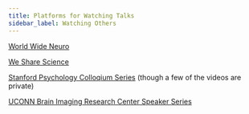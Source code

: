 ```yaml
---
title: Platforms for Watching Talks
sidebar_label: Watching Others
---
```


[World Wide Neuro](https://www.worldwideneuro.com)

[We Share Science](https://wesharescience.com)

[Stanford Psychology Colloqium Series](https://talks.stanford.edu/psychology/psych-colloquium-series) (though a few of the videos are private)

[UCONN Brain Imaging Research Center Speaker Series](https://birc.uconn.edu/events/speaker-series#panel-1912-0-0-3)
